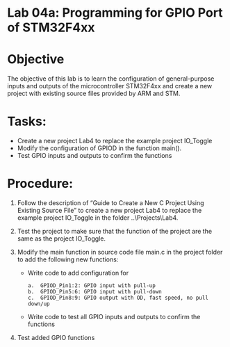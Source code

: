 Lab 04a: Programming for GPIO Port of STM32F4xx 
========================================

# Objective
The objective of this lab is to learn the configuration of general-purpose inputs and outputs of the microcontroller STM32F4xx and create a new project with existing source files provided by ARM and STM. 

# Tasks:

-	Create a new project Lab4 to replace the example project IO_Toggle
-	Modify the configuration of GPIOD in the function main().
-	Test GPIO inputs and outputs to confirm the functions

# Procedure:

1.	Follow the description of “Guide to Create a New C Project Using Existing Source File” to create a new project Lab4 to replace the example project IO_Toggle in the folder ..\Projects\Lab4.
2.	Test the project to make sure that the function of the project are the same as the project IO_Toggle.
3.	Modify the main function in source code file main.c in the project folder to add the following new functions:

      - Write code to add configuration for 

            a.	GPIOD_Pin1:2: GPIO input with pull-up
            b.	GPIOD_Pin5:6: GPIO input with pull-down
            c.	GPIOD_Pin8:9: GPIO output with OD, fast speed, no pull down/up

      -	Write code to test all GPIO inputs and outputs to confirm the functions
4.	Test added GPIO functions

